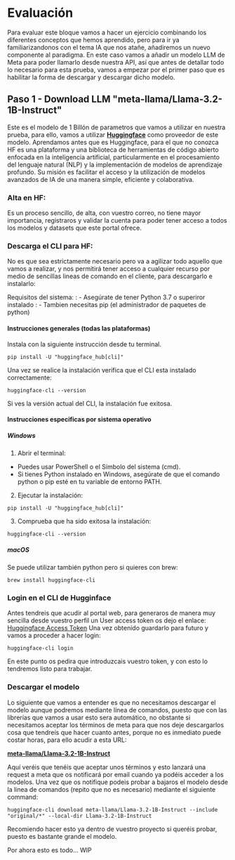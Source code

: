 # Evaluación
Para evaluar este bloque vamos a hacer un ejercicio combinando los diferentes conceptos que hemos aprendido, pero para ir ya familiarizandonos con el tema IA que nos atañe, añadiremos un nuevo componente al paradigma.
En este caso vamos a añadir un modelo LLM de Meta para poder llamarlo desde nuestra API, así que antes de detallar todo lo necesario para esta prueba, vamos a empezar por el primer paso que es habilitar la forma de descargar y descargar dicho modelo.

## Paso 1 - Download LLM "meta-llama/Llama-3.2-1B-Instruct"
Este es el modelo de 1 Billón de parametros que vamos a utilizar en nuestra prueba, para ello, vamos a utilizar **[Huggingface](https://huggingface.co)** como proveedor de este modelo.
Aprendamos antes que es Huggingface, para el que no conozca HF es una plataforma y una biblioteca de herramientas de código abierto enfocada en la inteligencia artificial, particularmente en el procesamiento del lenguaje natural (NLP) y la implementación de modelos de aprendizaje profundo. Su misión es facilitar el acceso y la utilización de modelos avanzados de IA de una manera simple, eficiente y colaborativa.

### Alta en HF:
Es un proceso sencillo, de alta, con vuestro correo, no tiene mayor importancia, registraros y validar la cuenta para poder tener acceso a todos los modelos y datasets que este portal ofrece.

### Descarga el CLI para HF:
No es que sea estrictamente necesario pero va a agilizar todo aquello que vamos a realizar, y nos permitirá tener acceso a cualquier recurso por medio de sencillas lineas de comando en el cliente, para descargarlo e instalarlo:

Requisitos del sistema:
: - Asegúrate de tener Python 3.7 o superiror instalado
: - Tambien necesitas pip (el administrador de paquetes de python)

#### Instrucciones generales (todas las plataformas)
Instala con la siguiente instrucción desde tu terminal.
```generic
pip install -U "huggingface_hub[cli]"
```
Una vez se realice la instalación verifica que el CLI esta instalado correctamente:
```generic
huggingface-cli --version
```
Si ves la versión actual del CLI, la instalación fue exitosa.


#### Instrucciones especificas por sistema operativo
##### Windows
1. Abrir el terminal:
- Puedes usar PowerShell o el Símbolo del sistema (cmd).
- Si tienes Python instalado en Windows, asegúrate de que el comando python o pip esté en tu variable de entorno PATH.

2. Ejecutar la instalación:
```generic
pip install -U "huggingface_hub[cli]"
```

3. Comprueba que ha sido exitosa la instalación:
```generic
huggingface-cli --version
```

##### macOS
Se puede utilizar también python pero si quieres con brew:
```generic
brew install huggingface-cli
```

### Login en el CLI de Hugginface
Antes tendreis que acudir al portal web, para generaros de manera muy sencilla desde vuestro perfil un User access token os dejo el enlace:
[Huggingface Access Token](https://huggingface.co/security-checkup?next=%2Fsettings%2Ftokens)
Una vez obtenido guardarlo para futuro y vamos a proceder a hacer login:
```generic
huggingface-cli login
```
En este punto os pedira que introduzcais vuestro token, y con esto lo tendremos listo para trabajar.

### Descargar el modelo
Lo siguiente que vamos a entender es que no necesitamos descargar el modelo aunque podremos mediante línea de comandos, puesto que con las librerías que vamos a usar esto sera automático, no obstante si necesitamos aceptar los términos de meta para que nos deje descargarlos
cosa que tendreís que hacer cuanto antes, porque no es inmediato puede costar horas, para ello acudir a esta URL:

**[meta-llama/Llama-3.2-1B-Instruct](https://huggingface.co/meta-llama/Llama-3.2-1B-Instruct)**

Aquí veréis que tenéis que aceptar unos términos y esto lanzará una request a meta que os notificará por email cuando ya podéis acceder a los modelos.
Una vez que os notifique podeis probar a bajaros el modelo desde la linea de comandos (repito que no es necesario) mediante el siguiente command:
```generic
huggingface-cli download meta-llama/Llama-3.2-1B-Instruct --include "original/*" --local-dir Llama-3.2-1B-Instruct
```
Recomiendo hacer esto ya dentro de vuestro proyecto si queréis probar, puesto es bastante grande el modelo.

Por ahora esto es todo... WIP 

